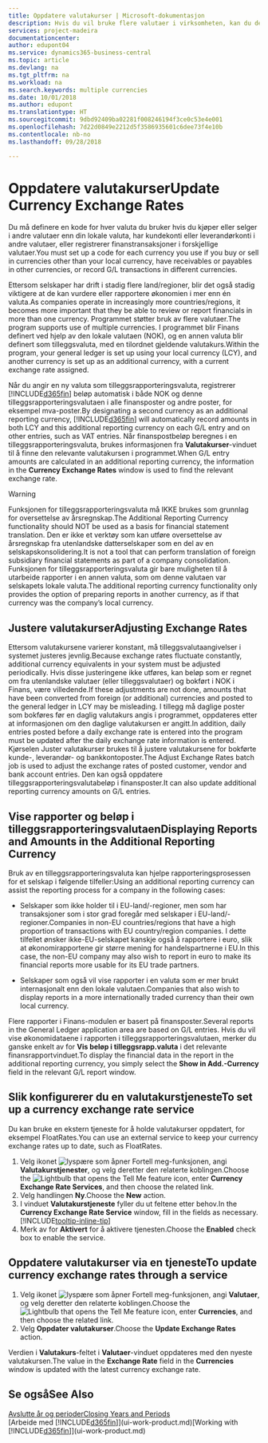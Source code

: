 ```yaml
---
title: Oppdatere valutakurser | Microsoft-dokumentasjon
description: Hvis du vil bruke flere valutaer i virksomheten, kan du definere en kode for hver valuta og bruke en ekstern valutakurstjeneste, for eksempel FloatRates.
services: project-madeira
documentationcenter: 
author: edupont04
ms.service: dynamics365-business-central
ms.topic: article
ms.devlang: na
ms.tgt_pltfrm: na
ms.workload: na
ms.search.keywords: multiple currencies
ms.date: 10/01/2018
ms.author: edupont
ms.translationtype: HT
ms.sourcegitcommit: 9dbd92409ba02281f008246194f3ce0c53e4e001
ms.openlocfilehash: 7d22d0849e2212d5f3586935601c6dee73f4e10b
ms.contentlocale: nb-no
ms.lasthandoff: 09/28/2018

---
```

# <a name="update-currency-exchange-rates"></a><span data-ttu-id="42a8a-103">Oppdatere valutakurser</span><span class="sxs-lookup"><span data-stu-id="42a8a-103">Update Currency Exchange Rates</span></span>
<span data-ttu-id="42a8a-104">Du må definere en kode for hver valuta du bruker hvis du kjøper eller selger i andre valutaer enn din lokale valuta, har kundekonti eller leverandørkonti i andre valutaer, eller registrerer finanstransaksjoner i forskjellige valutaer.</span><span class="sxs-lookup"><span data-stu-id="42a8a-104">You must set up a code for each currency you use if you buy or sell in currencies other than your local currency, have receivables or payables in other currencies, or record G/L transactions in different currencies.</span></span>  

<span data-ttu-id="42a8a-105">Ettersom selskaper har drift i stadig flere land/regioner, blir det også stadig viktigere at de kan vurdere eller rapportere økonomien i mer enn én valuta.</span><span class="sxs-lookup"><span data-stu-id="42a8a-105">As companies operate in increasingly more countries/regions, it becomes more important that they be able to review or report financials in more than one currency.</span></span> <span data-ttu-id="42a8a-106">Programmet støtter bruk av flere valutaer.</span><span class="sxs-lookup"><span data-stu-id="42a8a-106">The program supports use of multiple currencies.</span></span> <span data-ttu-id="42a8a-107">I programmet blir Finans definert ved hjelp av den lokale valutaen (NOK), og en annen valuta blir definert som tilleggsvaluta, med en tilordnet gjeldende valutakurs.</span><span class="sxs-lookup"><span data-stu-id="42a8a-107">Within the program, your general ledger is set up using your local currency (LCY), and another currency is set up as an additional currency, with a current exchange rate assigned.</span></span>  

 <span data-ttu-id="42a8a-108">Når du angir en ny valuta som tilleggsrapporteringsvaluta, registrerer [!INCLUDE[d365fin](includes/d365fin_md.md)] beløp automatisk i både NOK og denne tilleggsrapporteringsvalutaen i alle finansposter og andre poster, for eksempel mva-poster.</span><span class="sxs-lookup"><span data-stu-id="42a8a-108">By designating a second currency as an additional reporting currency, [!INCLUDE[d365fin](includes/d365fin_md.md)] will automatically record amounts in both LCY and this additional reporting currency on each G/L entry and on other entries, such as VAT entries.</span></span> <span data-ttu-id="42a8a-109">Når finanspostbeløp beregnes i en tilleggsrapporteringsvaluta, brukes informasjonen fra **Valutakurser**-vinduet til å finne den relevante valutakursen i programmet.</span><span class="sxs-lookup"><span data-stu-id="42a8a-109">When G/L entry amounts are calculated in an additional reporting currency, the information in the **Currency Exchange Rates** window is used to find the relevant exchange rate.</span></span>  

> [!WARNING]  
>  <span data-ttu-id="42a8a-110">Funksjonen for tilleggsrapporteringsvaluta må IKKE brukes som grunnlag for oversettelse av årsregnskap.</span><span class="sxs-lookup"><span data-stu-id="42a8a-110">The Additional Reporting Currency functionality should NOT be used as a basis for financial statement translation.</span></span> <span data-ttu-id="42a8a-111">Den er ikke et verktøy som kan utføre oversettelse av årsregnskap fra utenlandske datterselskaper som en del av en selskapskonsolidering.</span><span class="sxs-lookup"><span data-stu-id="42a8a-111">It is not a tool that can perform translation of foreign subsidiary financial statements as part of a company consolidation.</span></span> <span data-ttu-id="42a8a-112">Funksjonen for tilleggsrapporteringsvaluta gir bare muligheten til å utarbeide rapporter i en annen valuta, som om denne valutaen var selskapets lokale valuta.</span><span class="sxs-lookup"><span data-stu-id="42a8a-112">The additional reporting currency functionality only provides the option of preparing reports in another currency, as if that currency was the company’s local currency.</span></span>

## <a name="adjusting-exchange-rates"></a><span data-ttu-id="42a8a-113">Justere valutakurser</span><span class="sxs-lookup"><span data-stu-id="42a8a-113">Adjusting Exchange Rates</span></span>  
<span data-ttu-id="42a8a-114">Ettersom valutakursene varierer konstant, må tilleggsvalutaangivelser i systemet justeres jevnlig.</span><span class="sxs-lookup"><span data-stu-id="42a8a-114">Because exchange rates fluctuate constantly, additional currency equivalents in your system must be adjusted periodically.</span></span> <span data-ttu-id="42a8a-115">Hvis disse justeringene ikke utføres, kan beløp som er regnet om fra utenlandske valutaer (eller tilleggsvalutaer) og bokført i NOK i Finans, være villedende.</span><span class="sxs-lookup"><span data-stu-id="42a8a-115">If these adjustments are not done, amounts that have been converted from foreign (or additional) currencies and posted to the general ledger in LCY may be misleading.</span></span> <span data-ttu-id="42a8a-116">I tillegg må daglige poster som bokføres før en daglig valutakurs angis i programmet, oppdateres etter at informasjonen om den daglige valutakursen er angitt.</span><span class="sxs-lookup"><span data-stu-id="42a8a-116">In addition, daily entries posted before a daily exchange rate is entered into the program must be updated after the daily exchange rate information is entered.</span></span> <span data-ttu-id="42a8a-117">Kjørselen Juster valutakurser brukes til å justere valutakursene for bokførte kunde-, leverandør- og bankkontoposter.</span><span class="sxs-lookup"><span data-stu-id="42a8a-117">The Adjust Exchange Rates batch job is used to adjust the exchange rates of posted customer, vendor and bank account entries.</span></span> <span data-ttu-id="42a8a-118">Den kan også oppdatere tilleggsrapporteringsvalutabeløp i finansposter.</span><span class="sxs-lookup"><span data-stu-id="42a8a-118">It can also update additional reporting currency amounts on G/L entries.</span></span>  

## <a name="displaying-reports-and-amounts-in-the-additional-reporting-currency"></a><span data-ttu-id="42a8a-119">Vise rapporter og beløp i tilleggsrapporteringsvalutaen</span><span class="sxs-lookup"><span data-stu-id="42a8a-119">Displaying Reports and Amounts in the Additional Reporting Currency</span></span>  
<span data-ttu-id="42a8a-120">Bruk av en tilleggsrapporteringsvaluta kan hjelpe rapporteringsprosessen for et selskap i følgende tilfeller:</span><span class="sxs-lookup"><span data-stu-id="42a8a-120">Using an additional reporting currency can assist the reporting process for a company in the following cases:</span></span>  

- <span data-ttu-id="42a8a-121">Selskaper som ikke holder til i EU-land/-regioner, men som har transaksjoner som i stor grad foregår med selskaper i EU-land/-regioner.</span><span class="sxs-lookup"><span data-stu-id="42a8a-121">Companies in non-EU countries/regions that have a high proportion of transactions with EU country/region companies.</span></span> <span data-ttu-id="42a8a-122">I dette tilfellet ønsker ikke-EU-selskapet kanskje også å rapportere i euro, slik at økonomirapportene gir større mening for handelspartnerne i EU.</span><span class="sxs-lookup"><span data-stu-id="42a8a-122">In this case, the non-EU company may also wish to report in euro to make its financial reports more usable for its EU trade partners.</span></span>  

- <span data-ttu-id="42a8a-123">Selskaper som også vil vise rapporter i en valuta som er mer brukt internasjonalt enn den lokale valutaen.</span><span class="sxs-lookup"><span data-stu-id="42a8a-123">Companies that also wish to display reports in a more internationally traded currency than their own local currency.</span></span>  

<span data-ttu-id="42a8a-124">Flere rapporter i Finans-modulen er basert på finansposter.</span><span class="sxs-lookup"><span data-stu-id="42a8a-124">Several reports in the General Ledger application area are based on G/L entries.</span></span> <span data-ttu-id="42a8a-125">Hvis du vil vise økonomidataene i rapporten i tilleggsrapporteringsvalutaen, merker du ganske enkelt av for **Vis beløp i tilleggsrapp.valuta** i det relevante finansrapportvinduet.</span><span class="sxs-lookup"><span data-stu-id="42a8a-125">To display the financial data in the report in the additional reporting currency, you simply select the **Show in Add.-Currency** field in the relevant G/L report window.</span></span>  

## <a name="to-set-up-a-currency-exchange-rate-service"></a><span data-ttu-id="42a8a-126">Slik konfigurerer du en valutakurstjeneste</span><span class="sxs-lookup"><span data-stu-id="42a8a-126">To set up a currency exchange rate service</span></span>
<span data-ttu-id="42a8a-127">Du kan bruke en ekstern tjeneste for å holde valutakurser oppdatert, for eksempel FloatRates.</span><span class="sxs-lookup"><span data-stu-id="42a8a-127">You can use an external service to keep your currency exchange rates up to date, such as FloatRates.</span></span>

1. <span data-ttu-id="42a8a-128">Velg ikonet ![lyspære som åpner Fortell meg-funksjonen](media/ui-search/search_small.png "Fortell hva du vil gjøre"), angi **Valutakurstjenester**, og velg deretter den relaterte koblingen.</span><span class="sxs-lookup"><span data-stu-id="42a8a-128">Choose the ![Lightbulb that opens the Tell Me feature](media/ui-search/search_small.png "Tell me what you want to do") icon, enter **Currency Exchange Rate Services**, and then choose the related link.</span></span>
2. <span data-ttu-id="42a8a-129">Velg handlingen **Ny**.</span><span class="sxs-lookup"><span data-stu-id="42a8a-129">Choose the **New** action.</span></span>
3. <span data-ttu-id="42a8a-130">I vinduet **Valutakurstjeneste** fyller du ut feltene etter behov.</span><span class="sxs-lookup"><span data-stu-id="42a8a-130">In the **Currency Exchange Rate Service** window, fill in the fields as necessary.</span></span> [!INCLUDE[tooltip-inline-tip](includes/tooltip-inline-tip_md.md)]
4. <span data-ttu-id="42a8a-131">Merk av for **Aktivert** for å aktivere tjenesten.</span><span class="sxs-lookup"><span data-stu-id="42a8a-131">Choose the **Enabled** check box to enable the service.</span></span>

## <a name="to-update-currency-exchange-rates-through-a-service"></a><span data-ttu-id="42a8a-132">Oppdatere valutakurser via en tjeneste</span><span class="sxs-lookup"><span data-stu-id="42a8a-132">To update currency exchange rates through a service</span></span>
1. <span data-ttu-id="42a8a-133">Velg ikonet ![lyspære som åpner Fortell meg-funksjonen](media/ui-search/search_small.png "Fortell hva du vil gjøre"), angi **Valutaer**, og velg deretter den relaterte koblingen.</span><span class="sxs-lookup"><span data-stu-id="42a8a-133">Choose the ![Lightbulb that opens the Tell Me feature](media/ui-search/search_small.png "Tell me what you want to do") icon, enter **Currencies**, and then choose the related link.</span></span>
2. <span data-ttu-id="42a8a-134">Velg **Oppdater valutakurser**.</span><span class="sxs-lookup"><span data-stu-id="42a8a-134">Choose the **Update Exchange Rates** action.</span></span>

<span data-ttu-id="42a8a-135">Verdien i **Valutakurs**-feltet i **Valutaer**-vinduet oppdateres med den nyeste valutakursen.</span><span class="sxs-lookup"><span data-stu-id="42a8a-135">The value in the **Exchange Rate** field in the **Currencies** window is updated with the latest currency exchange rate.</span></span>

## <a name="see-also"></a><span data-ttu-id="42a8a-136">Se også</span><span class="sxs-lookup"><span data-stu-id="42a8a-136">See Also</span></span>
[<span data-ttu-id="42a8a-137">Avslutte år og perioder</span><span class="sxs-lookup"><span data-stu-id="42a8a-137">Closing Years and Periods</span></span>](year-close-years-periods.md)  
<span data-ttu-id="42a8a-138">[Arbeide med [!INCLUDE[d365fin](includes/d365fin_md.md)]](ui-work-product.md)</span><span class="sxs-lookup"><span data-stu-id="42a8a-138">[Working with [!INCLUDE[d365fin](includes/d365fin_md.md)]](ui-work-product.md)</span></span>


